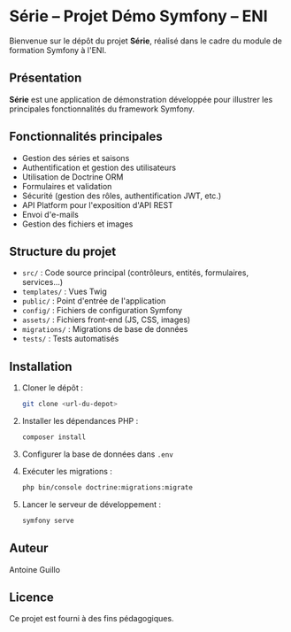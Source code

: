 # Série – Projet Démo Symfony – ENI

Bienvenue sur le dépôt du projet **Série**, réalisé dans le cadre du module de formation Symfony à l'ENI.

## Présentation

**Série** est une application de démonstration développée pour illustrer les principales fonctionnalités du framework Symfony. 

## Fonctionnalités principales

- Gestion des séries et saisons
- Authentification et gestion des utilisateurs
- Utilisation de Doctrine ORM
- Formulaires et validation
- Sécurité (gestion des rôles, authentification JWT, etc.)
- API Platform pour l'exposition d'API REST
- Envoi d'e-mails
- Gestion des fichiers et images


## Structure du projet

- `src/` : Code source principal (contrôleurs, entités, formulaires, services...)
- `templates/` : Vues Twig
- `public/` : Point d'entrée de l'application
- `config/` : Fichiers de configuration Symfony
- `assets/` : Fichiers front-end (JS, CSS, images)
- `migrations/` : Migrations de base de données
- `tests/` : Tests automatisés


## Installation

1. Cloner le dépôt :

   ```bash
   git clone <url-du-depot>
   ```

2. Installer les dépendances PHP :

   ```bash
   composer install
   ```

3. Configurer la base de données dans `.env`

4. Exécuter les migrations :

   ```bash
   php bin/console doctrine:migrations:migrate
   ```

5. Lancer le serveur de développement :

   ```bash
   symfony serve
   ```


## Auteur

Antoine Guillo


## Licence

Ce projet est fourni à des fins pédagogiques.

